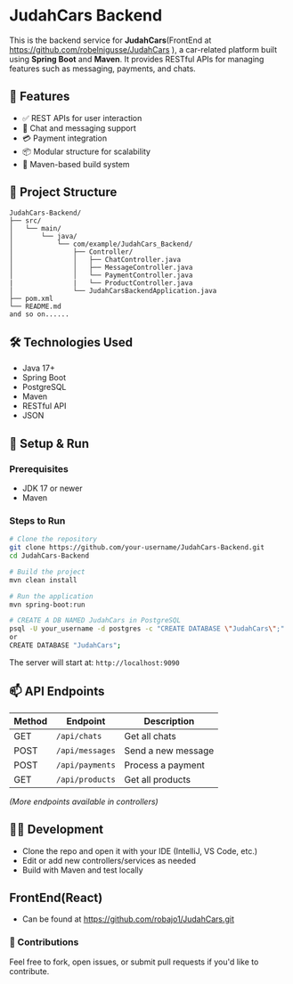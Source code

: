 # JudahCars Backend

This is the backend service for **JudahCars**(FrontEnd at https://github.com/robelnigusse/JudahCars ), a car-related platform built using **Spring Boot** and **Maven**. It provides RESTful APIs for managing features such as messaging, payments, and chats.

## 🚀 Features

- ✅ REST APIs for user interaction  
- 💬 Chat and messaging support  
- 💳 Payment integration  
- 📦 Modular structure for scalability  
- 📁 Maven-based build system  

## 📂 Project Structure

```
JudahCars-Backend/
├── src/
│   └── main/
│       └── java/
│           └── com/example/JudahCars_Backend/
│               ├── Controller/
│               │   ├── ChatController.java
│               │   ├── MessageController.java
│               │   └── PaymentController.java
|               |   └── ProductController.java
│               └── JudahCarsBackendApplication.java
├── pom.xml
└── README.md
and so on......
```

## 🛠️ Technologies Used

- Java 17+
- Spring Boot
- PostgreSQL
- Maven
- RESTful API
- JSON

## 🔧 Setup & Run

### Prerequisites

- JDK 17 or newer
- Maven

### Steps to Run

```bash
# Clone the repository
git clone https://github.com/your-username/JudahCars-Backend.git
cd JudahCars-Backend

# Build the project
mvn clean install

# Run the application
mvn spring-boot:run

# CREATE A DB NAMED JudahCars in PostgreSQL
psql -U your_username -d postgres -c "CREATE DATABASE \"JudahCars\";"
or
CREATE DATABASE "JudahCars";

```

The server will start at: `http://localhost:9090`

## 📫 API Endpoints

| Method | Endpoint         | Description         |
|--------|------------------|---------------------|
| GET    | `/api/chats`     | Get all chats       |
| POST   | `/api/messages`  | Send a new message  |
| POST   | `/api/payments`  | Process a payment   |
| GET    | `/api/products`  | Get all products    |

_(More endpoints available in controllers)_

## 🧑‍💻 Development

- Clone the repo and open it with your IDE (IntelliJ, VS Code, etc.)
- Edit or add new controllers/services as needed
- Build with Maven and test locally

## FrontEnd(React)
- Can be found at https://github.com/robajo1/JudahCars.git

### 🙌 Contributions

Feel free to fork, open issues, or submit pull requests if you'd like to contribute.
